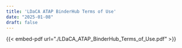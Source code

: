 ```yaml
---
title: 'LDaCA ATAP BinderHub Terms of Use'
date: "2025-01-08"
draft: false
---
```


{{< embed-pdf url="./LDaCA_ATAP_BinderHub_Terms_of_Use.pdf" >}}

<br>
<br>